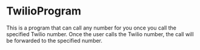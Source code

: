 # TwilioProgram

This is a program that can call any number for you once you call the specified Twilio number. Once the user calls the Twilio number, the call will be forwarded to the specified number.
